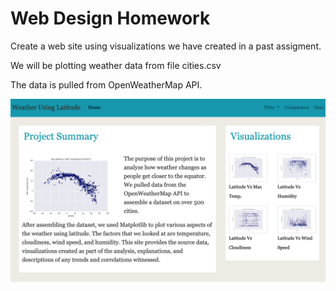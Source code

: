 # Web Design Homework

Create a web site using visualizations we have created in a past assigment. 

We will be plotting weather data from file cities.csv 

The data is pulled from OpenWeatherMap API.

<img src="https://github.com/dmhitt/web-design-challenge/blob/main/assets/home_screen.png"/>

